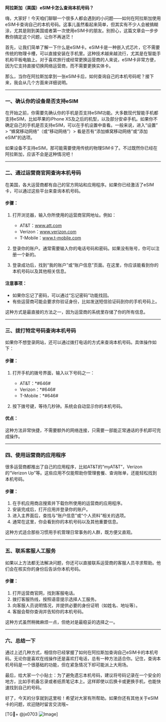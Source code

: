 **阿拉斯加（美国）eSIM卡怎么查询本机号码？**

嗨，大家好！今天咱们聊聊一个很多人都会遇到的小问题——如何在阿拉斯加使用eSIM卡查询自己的本机号码。这事儿虽然看起来简单，但其实有不少人会被搞糊涂，尤其是刚到美国或者第一次使用eSIM卡的朋友。别担心，这篇文章会一步步教你搞定这个问题，让你不再迷茫！

首先，让我们简单了解一下什么是eSIM卡。eSIM卡是一种嵌入式芯片，它不需要传统的物理卡槽，可以直接安装在手机里。这种技术越来越流行，尤其是在智能手机和平板电脑上。对于喜欢旅行或经常更换运营商的人来说，eSIM卡非常方便，因为它支持直接切换网络运营商，而不需要更换实体卡。

那么，当你在阿拉斯加拿到一张eSIM卡后，如何查询自己的本机号码呢？接下来，我会从几个方面来详细说明。

---

### **一、确认你的设备是否支持eSIM**

在开始之前，你需要先确认你的手机是否支持eSIM功能。大多数现代智能手机都支持eSIM，比如苹果的iPhone XS及之后的机型，以及部分安卓手机。如果你不确定自己的手机是否支持eSIM，可以在手机设置中查看。一般来说，进入“设置” > “蜂窝移动网络”（或“移动网络”）> 看是否有“添加蜂窝移动网络”或“添加eSIM”的选项。

如果设备不支持eSIM，那可能需要使用传统的物理SIM卡了。不过既然你已经在阿拉斯加，应该不会是这种情况吧！

---

### **二、通过运营商官网查询本机号码**

在美国，各大运营商都有自己的官方网站和应用程序。如果你已经激活了eSIM卡，可以通过这些平台来查询本机号码。

#### **步骤：**
1. 打开浏览器，输入你所使用的运营商官网地址。例如：
   - AT&T：www.att.com
   - Verizon：www.verizon.com
   - T-Mobile：www.t-mobile.com

2. 登录你的账户。通常需要输入你的电话号码和密码。如果没有账号，你可以注册一个新的。

3. 登录成功后，找到“我的账户”或“账户信息”页面。在这里，你应该能看到你的本机号码以及其他相关信息。

#### **注意事项：**
- 如果你忘记了密码，可以通过“忘记密码”功能找回。
- 有些运营商可能会要求你验证身份，比如发送短信验证码到你的手机号码上。

这种方式是最直接的方法之一，因为运营商的系统里存储了你的所有信息。

---

### **三、拨打特定号码查询本机号码**

如果你不想登录网站，还可以通过拨打电话的方式来查询本机号码。具体操作如下：

#### **步骤：**
1. 打开手机的拨号界面，输入以下号码之一：
   - AT&T：*#646#
   - Verizon：*#646#
   - T-Mobile：*#646#

2. 按下拨号键，等待几秒钟。系统会自动显示你的本机号码。

#### **优点：**
这种方法非常快捷，不需要额外的网络连接，只需要一部能正常通话的手机即可完成操作。

---

### **四、使用运营商的应用程序**

很多运营商都推出了自己的应用程序，比如AT&T的“myAT&T”，Verizon的“Verizon Up”等。这些应用不仅能帮助你管理套餐、查询账单，还能轻松找到本机号码。

#### **步骤：**
1. 在手机应用商店搜索并下载你所使用的运营商的应用程序。
2. 安装完成后，打开应用并登录你的账户。
3. 进入主界面后，查找与“账户信息”或“个人资料”相关的选项。
4. 通常在这里，你会看到你的本机号码以及其他重要信息。

这种方式适合那些习惯用手机管理日常事务的人群，既方便又直观。

---

### **五、联系客服人工服务**

如果以上方法都无法解决问题，你还可以直接联系运营商的客服人员寻求帮助。他们会在核实你的身份后告诉你本机号码。

#### **步骤：**
1. 打开运营商官网，找到客服电话。
2. 拨打客服热线，按照语音提示选择人工服务。
3. 向客服人员说明情况，并提供必要的身份证明（如姓名、地址等）。
4. 客服会帮你查询并告知你的本机号码。

这种方式虽然稍微麻烦一点，但绝对是最稳妥的选择之一。

---

### **六、总结一下**

通过上述几种方式，相信你已经掌握了如何在阿拉斯加查询自己eSIM卡的本机号码。无论你是喜欢在线操作还是喜欢打电话，总有一种方法适合你。记住，查询本机号码是一个很基础的功能，但在紧急情况下却可能派上大用场。

最后，给大家一个小贴士：为了避免遗忘本机号码，建议将号码记录在一个安全的地方，比如手机备忘录或者纸质笔记本上。这样即使以后换卡或更换手机，也能快速找到自己的号码。

好了，今天的分享就到这里啦！希望对大家有所帮助。如果你还有其他关于eSIM卡的问题，欢迎随时留言交流哦~

[TG💪+ @jx0703 ![Image](https://github.com/user-attachments/assets/dbca1d08-cadb-493c-b0ec-ad6f7a83f270)]
